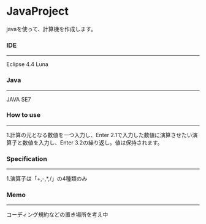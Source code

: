 # JavaProject
javaを使って、計算機を作成します。

### IDE
---
Eclipse 4.4 Luna

### Java
---
JAVA SE7

### How to use
---
1.計算の元となる数値を一つ入力し、Enter
  2.1で入力した数値に演算させたい演算子と数値を入力し、Enter
  3.2の繰り返し。値は保持されます。

### Specification
---
1.演算子は「+,-,*,/」の4種類のみ

### Memo
---
コーディング規約などの置き場所を考え中
